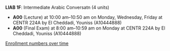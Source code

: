 **LIAB 1F**: Intermediate Arabic Conversatn (4 units)

- **A00** (Lecture) at 10:00 am–10:50 am on Monday, Wednesday, Friday at CENTR 224A by El Cheddadi, Youniss (A10444888)
- **A00** (Final Exam) at 8:00 am–10:59 am on Monday at CENTR 224A by El Cheddadi, Youniss (A10444888)

[Enrollment numbers over time](./LIAB1F.tsv)

